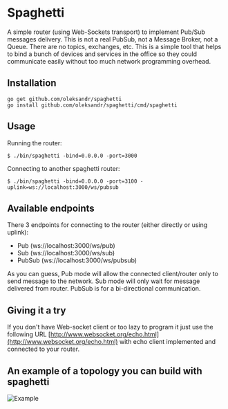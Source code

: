 Spaghetti
=========

A simple router (using Web-Sockets transport) to implement Pub/Sub messages delivery. This is not a real PubSub, not a Message Broker, not a Queue. There are no topics, exchanges, etc. This is a simple tool that helps to bind a bunch of devices and services in the office so they could communicate easily without too much network programming overhead.

## Installation

    go get github.com/oleksandr/spaghetti
    go install github.com/oleksandr/spaghetti/cmd/spaghetti

## Usage

Running the router:

    $ ./bin/spaghetti -bind=0.0.0.0 -port=3000

Connecting to another spaghetti router:

    $ ./bin/spaghetti -bind=0.0.0.0 -port=3100 -uplink=ws://localhost:3000/ws/pubsub

## Available endpoints

There 3 endpoints for connecting to the router (either directly or using uplink):

 - Pub (ws://localhost:3000/ws/pub)
 - Sub (ws://localhost:3000/ws/sub)
 - PubSub (ws://localhost:3000/ws/pubsub)

As you can guess, Pub mode will allow the connected client/router only to send message to the network. Sub mode will only wait for message delivered from router. PubSub is for a bi-directional communication.

## Giving it a try

If you don't have Web-socket client or too lazy to program it just use the following URL [http://www.websocket.org/echo.html](http://www.websocket.org/echo.html) with echo client implemented and connected to your router.

## An example of a topology you can build with spaghetti

![Example](https://raw.github.com/oleksandr/spaghetti/master/example.png)


